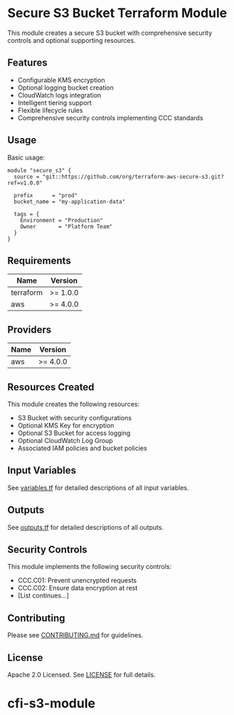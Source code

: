 # Secure S3 Bucket Terraform Module

This module creates a secure S3 bucket with comprehensive security controls and optional supporting resources.

## Features

- Configurable KMS encryption
- Optional logging bucket creation
- CloudWatch logs integration
- Intelligent tiering support
- Flexible lifecycle rules
- Comprehensive security controls implementing CCC standards

## Usage

Basic usage:

```hcl
module "secure_s3" {
  source = "git::https://github.com/org/terraform-aws-secure-s3.git?ref=v1.0.0"
  
  prefix      = "prod"
  bucket_name = "my-application-data"
  
  tags = {
    Environment = "Production"
    Owner       = "Platform Team"
  }
}
```

## Requirements

| Name | Version |
|------|---------|
| terraform | >= 1.0.0 |
| aws | >= 4.0.0 |

## Providers

| Name | Version |
|------|---------|
| aws | >= 4.0.0 |

## Resources Created

This module creates the following resources:

- S3 Bucket with security configurations
- Optional KMS Key for encryption
- Optional S3 Bucket for access logging
- Optional CloudWatch Log Group
- Associated IAM policies and bucket policies

## Input Variables

See [variables.tf](./variables.tf) for detailed descriptions of all input variables.

## Outputs

See [outputs.tf](./outputs.tf) for detailed descriptions of all outputs.

## Security Controls

This module implements the following security controls:
- CCC.C01: Prevent unencrypted requests
- CCC.C02: Ensure data encryption at rest
- [List continues...]

## Contributing

Please see [CONTRIBUTING.md](./CONTRIBUTING.md) for guidelines.

## License

Apache 2.0 Licensed. See [LICENSE](./LICENSE) for full details.
# cfi-s3-module
